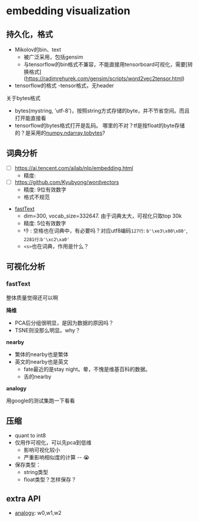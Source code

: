 # embedding visualization



## 持久化，格式

- Mikolov的bin、text
    - 被广泛采用，包括gensim
    - 与tensorflow的bin格式不兼容，不能直接用tensorboard可视化，需要[转换格式]
(https://radimrehurek.com/gensim/scripts/word2vec2tensor.html)
- tensorflow的格式
    -tensor格式，无header

关于bytes格式
- bytes(mystring, 'utf-8')，按照string方式存储的byte，并不节省空间。而且打开能直接看
- tensorflow的bytes格式打开是乱码。 哪里的不对？tf是按float的byte存储的？是采用的[numpy.ndarray.tobytes](https://docs.scipy.org/doc/numpy-1.15.0/reference/generated/numpy.ndarray.tobytes.html)?

## 词典分析
- [ ] https://ai.tencent.com/ailab/nlp/embedding.html
    - 精度: 
- [ ] https://github.com/Kyubyong/wordvectors
    - 精度: 9位有效数字
    - 格式不规范 
- [fastText](https://github.com/facebookresearch/fastText/blob/master/pretrained-vectors.md)
    - dim=300, vocab_size=332647.  由于词典太大，可视化只取top 30k
    - 精度: 5位有效数字
    - 👎 : 空格也在词典中，有必要吗？对应utf8编码`127行`: `b'\xe3\x80\x80'`, `2281行`:`b'\xc2\xa0'`
    - `<s>`也在词典，作用是什么？ 

## 可视化分析

### fastText

 整体质量觉得还可以啊

**降维**
- PCA后分组很明显，是因为数据的原因吗？
- TSNE则没那么明显。why？

**nearby**
- 繁体的nearby也是繁体 
- 英文的nearby也是英文
    - fate最近的是stay night。晕，不愧是维基百科的数据。
    - 舌的nearby

**analogy**

用google的测试集跑一下看看

## 压缩

- quant  to int8
- 仅用作可视化，可以先pca到低维
    - 影响可视化较小
    - 严重影响相似度的计算 -- 😭 
- 保存类型：
    - string类型
    - float类型？怎样保存？
## extra API

- [analogy](https://github.com/tensorflow/models/blob/v1.11/tutorials/embedding/word2vec.py#L478): w0,w1,w2 

